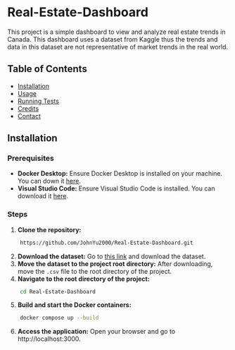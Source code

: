 # Real-Estate-Dashboard

This project is a simple dashboard to view and analyze real estate trends in Canada. This dashboard uses a dataset from Kaggle thus the trends and data in this dataset are not representative of market trends in the real world.

## Table of Contents
- [Installation](#installation)
- [Usage](#usage)
- [Running Tests](#running-tests)
- [Credits](#credits)
- [Contact](#contact)

## Installation
### Prerequisites
- **Docker Desktop:** Ensure Docker Desktop is installed on your machine. You can down it [here](https://www.docker.com/products/docker-desktop).
- **Visual Studio Code:** Ensure Visual Studio Code is installed. You can download it [here](https://code.visualstudio.com/).

### Steps
1. **Clone the repository:**
```sh
    https://github.com/JohnYu2000/Real-Estate-Dashboard.git
```
2. **Download the dataset:** Go to [this link](https://www.kaggle.com/datasets/jeremylarcher/canadian-house-prices-for-top-cities) and download the dataset.
3. **Move the dataset to the project root directory:** After downloading, move the `.csv` file to the root directory of the project.
4. **Navigate to the root directory of the project:**
```sh
    cd Real-Estate-Dashboard
```
5. **Build and start the Docker containers:**
```sh
    docker compose up --build
```
6. **Access the application:** Open your browser and go to http://localhost:3000.